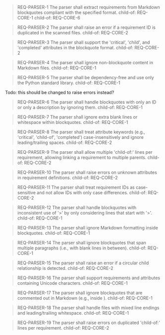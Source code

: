 > REQ-PARSER-1
> The parser shall extract requirements from Markdown blockquotes compliant with the specified format.
> child-of: REQ-CORE-1
> child-of: REQ-CORE-6

> REQ-PARSER-2
> The parser shall raise an error if a requirement ID is duplicated in the scanned files.
> child-of: REQ-CORE-2

> REQ-PARSER-3
> The parser shall support the 'critical', 'child', and 'completed' attributes in the blockquote format.
> child-of: REQ-CORE-2

> REQ-PARSER-4
> The parser shall ignore non-blockquote content in Markdown files.
> child-of: REQ-CORE-1

> REQ-PARSER-5
> The parser shall be dependency-free and use only the Python standard library.
> child-of: REQ-CORE-1

Todo: this should be changed to raise errors instead?

> REQ-PARSER-6
> The parser shall handle blockquotes with only an ID or only a description by ignoring them.
> child-of: REQ-CORE-1

> REQ-PARSER-7
> The parser shall ignore extra blank lines or whitespace within blockquotes.
> child-of: REQ-CORE-1

> REQ-PARSER-8
> The parser shall treat attribute keywords (e.g., 'critical', 'child-of', 'completed') case-insensitively and ignore leading/trailing spaces.
> child-of: REQ-CORE-2

> REQ-PARSER-9
> The parser shall allow multiple 'child-of:' lines per requirement, allowing linking a requirement to multiple parents.
> child-of: REQ-CORE-2

> REQ-PARSER-10
> The parser shall raise errors on unknown attributes in requirement definitions.
> child-of: REQ-CORE-2

> REQ-PARSER-11
> The parser shall treat requirement IDs as case-sensitive and not allow IDs with only case differences.
> child-of: REQ-CORE-2

> REQ-PARSER-12
> The parser shall handle blockquotes with inconsistent use of '>' by only considering lines that start with '>'.
> child-of: REQ-CORE-1

> REQ-PARSER-13
> The parser shall ignore Markdown formatting inside blockquotes.
> child-of: REQ-CORE-1

> REQ-PARSER-14
> The parser shall ignore blockquotes that span multiple paragraphs (i.e., with blank lines in between).
> child-of: REQ-CORE-1

> REQ-PARSER-15
> The parser shall raise an error if a circular child relationship is detected.
> child-of: REQ-CORE-2

> REQ-PARSER-16
> The parser shall support requirements and attributes containing Unicode characters.
> child-of: REQ-CORE-1

> REQ-PARSER-17
> The parser shall ignore blockquotes that are commented out in Markdown (e.g., inside <!-- ... -->).
> child-of: REQ-CORE-1

> REQ-PARSER-18
> The parser shall handle files with mixed line endings and leading/trailing whitespace.
> child-of: REQ-CORE-1 

> REQ-PARSER-19
> The parser shall raise errors on duplicated 'child-of:' lines per requirement.
> child-of: REQ-CORE-2